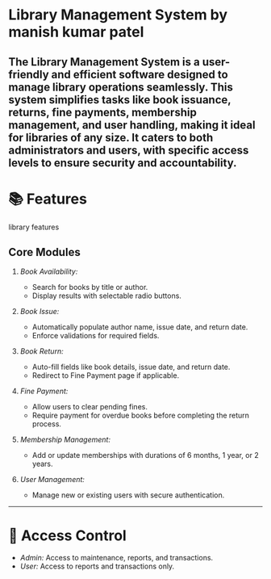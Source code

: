 # Library Management System  by manish kumar patel

The Library Management System is a user-friendly and efficient software designed to manage library operations seamlessly. This system simplifies tasks like book issuance, returns, fine payments, membership management, and user handling, making it ideal for libraries of any size. It caters to both administrators and users, with specific access levels to ensure security and accountability.
---

# 📚 Features  
library features


## Core Modules  
1. *Book Availability:*  
   - Search for books by title or author.  
   - Display results with selectable radio buttons.  

2. *Book Issue:*  
   - Automatically populate author name, issue date, and return date.  
   - Enforce validations for required fields.  

3. *Book Return:*  
   - Auto-fill fields like book details, issue date, and return date.  
   - Redirect to Fine Payment page if applicable.  

4. *Fine Payment:*  
   - Allow users to clear pending fines.  
   - Require payment for overdue books before completing the return process.  

5. *Membership Management:*  
   - Add or update memberships with durations of 6 months, 1 year, or 2 years.  

6. *User Management:*  
   - Manage new or existing users with secure authentication.  

---

# 🔐 Access Control  

- *Admin:* Access to maintenance, reports, and transactions.  
- *User:* Access to reports and transactions only.  

